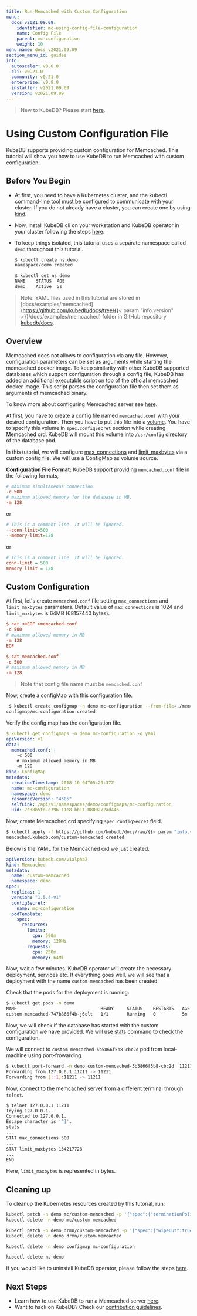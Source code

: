 ```yaml
---
title: Run Memcached with Custom Configuration
menu:
  docs_v2021.09.09:
    identifier: mc-using-config-file-configuration
    name: Config File
    parent: mc-configuration
    weight: 10
menu_name: docs_v2021.09.09
section_menu_id: guides
info:
  autoscaler: v0.6.0
  cli: v0.21.0
  community: v0.21.0
  enterprise: v0.8.0
  installer: v2021.09.09
  version: v2021.09.09
---
```


> New to KubeDB? Please start [here](/docs/v2021.09.09/README).

# Using Custom Configuration File

KubeDB supports providing custom configuration for Memcached. This tutorial will show you how to use KubeDB to run Memcached with custom configuration.

## Before You Begin

- At first, you need to have a Kubernetes cluster, and the kubectl command-line tool must be configured to communicate with your cluster. If you do not already have a cluster, you can create one by using [kind](https://kind.sigs.k8s.io/docs/user/quick-start/).

- Now, install KubeDB cli on your workstation and KubeDB operator in your cluster following the steps [here](/docs/v2021.09.09/setup/README).

- To keep things isolated, this tutorial uses a separate namespace called `demo` throughout this tutorial.

  ```bash
  $ kubectl create ns demo
  namespace/demo created
  
  $ kubectl get ns demo
  NAME    STATUS  AGE
  demo    Active  5s
  ```

> Note: YAML files used in this tutorial are stored in [docs/examples/memcached](https://github.com/kubedb/docs/tree/{{< param "info.version" >}}/docs/examples/memcached) folder in GitHub repository [kubedb/docs](https://github.com/kubedb/docs).

## Overview

Memcached does not allows to configuration via any file. However, configuration parameters can be set as arguments while starting the memcached docker image. To keep similarity with other KubeDB supported databases which support configuration through a config file, KubeDB has added an additional executable script on top of the official memcached docker image. This script parses the configuration file then set them as arguments of memcached binary.

To know more about configuring Memcached server see [here](https://github.com/memcached/memcached/wiki/ConfiguringServer).

At first, you have to create a config file named `memcached.conf` with your desired configuration. Then you have to put this file into a [volume](https://kubernetes.io/docs/concepts/storage/volumes/). You have to specify this volume in `spec.configSecret` section while creating Memcached crd. KubeDB will mount this volume into `/usr/config` directory of the database pod.

In this tutorial, we will configure [max_connections](https://github.com/memcached/memcached/blob/ee171109b3afe1f30ff053166d205768ce635342/doc/protocol.txt#L672) and [limit_maxbytes](https://github.com/memcached/memcached/blob/ee171109b3afe1f30ff053166d205768ce635342/doc/protocol.txt#L720) via a custom config file. We will use a ConfigMap as volume source.

**Configuration File Format:**
KubeDB support providing `memcached.conf` file in the following formats,

```ini
# maximum simultaneous connection
-c 500
# maximum allowed memory for the database in MB.
-m 128
```

or

```ini
# This is a comment line. It will be ignored.
--conn-limit=500
--memory-limit=128
```

or

```ini
# This is a comment line. It will be ignored.
conn-limit = 500
memory-limit = 128
```

## Custom Configuration

At first, let's create `memcached.conf` file setting `max_connections` and `limit_maxbytes` parameters. Default value of `max_connections` is 1024 and `limit_maxbytes` is 64MB (68157440 bytes).

```ini
$ cat <<EOF >memcached.conf
-c 500
# maximum allowed memory in MB
-m 128
EOF

$ cat memcached.conf
-c 500
# maximum allowed memory in MB
-m 128
```

> Note that config file name must be `memcached.conf`

Now, create a configMap with this configuration file.

```bash
 $ kubectl create configmap -n demo mc-configuration --from-file=./memcached.conf
configmap/mc-configuration created
```

Verify the config map has the configuration file.

```yaml
$ kubectl get configmaps -n demo mc-configuration -o yaml
apiVersion: v1
data:
  memcached.conf: |
    -c 500
    # maximum allowed memory in MB
    -m 128
kind: ConfigMap
metadata:
  creationTimestamp: 2018-10-04T05:29:37Z
  name: mc-configuration
  namespace: demo
  resourceVersion: "4505"
  selfLink: /api/v1/namespaces/demo/configmaps/mc-configuration
  uid: 7c38b5fd-c796-11e8-bb11-0800272ad446
```

Now, create Memcached crd specifying `spec.configSecret` field.

```bash
$ kubectl apply -f https://github.com/kubedb/docs/raw/{{< param "info.version" >}}/docs/examples/memcached/configuration/mc-custom.yaml
memcached.kubedb.com/custom-memcached created
```

Below is the YAML for the Memcached crd we just created.

```yaml
apiVersion: kubedb.com/v1alpha2
kind: Memcached
metadata:
  name: custom-memcached
  namespace: demo
spec:
  replicas: 1
  version: "1.5.4-v1"
  configSecret:
    name: mc-configuration
  podTemplate:
    spec:
      resources:
        limits:
          cpu: 500m
          memory: 128Mi
        requests:
          cpu: 250m
          memory: 64Mi
```

Now, wait a few minutes. KubeDB operator will create the necessary deployment, services etc. If everything goes well, we will see that a deployment with the name `custom-memcached` has been created.

Check that the pods for the deployment is running:

```bash
$ kubectl get pods -n demo
NAME                                READY     STATUS    RESTARTS   AGE
custom-memcached-747b866f4b-j6clt   1/1       Running   0          5m
```

Now, we will check if the database has started with the custom configuration we have provided. We will use [stats](https://github.com/memcached/memcached/wiki/ConfiguringServer#inspecting-running-configuration) command to check the configuration.

We will connect to `custom-memcached-5b5866f5b8-cbc2d` pod from local-machine using port-frowarding.

```bash
$ kubectl port-forward -n demo custom-memcached-5b5866f5b8-cbc2d  11211
Forwarding from 127.0.0.1:11211 -> 11211
Forwarding from [::1]:11211 -> 11211
```

Now, connect to the memcached server from a different terminal through `telnet`.

```bash
$ telnet 127.0.0.1 11211
Trying 127.0.0.1...
Connected to 127.0.0.1.
Escape character is '^]'.
stats
...
STAT max_connections 500
...
STAT limit_maxbytes 134217728
...
END
```

Here, `limit_maxbytes` is represented in bytes.

## Cleaning up

To cleanup the Kubernetes resources created by this tutorial, run:

```bash
kubectl patch -n demo mc/custom-memcached -p '{"spec":{"terminationPolicy":"WipeOut"}}' --type="merge"
kubectl delete -n demo mc/custom-memcached

kubectl patch -n demo drmn/custom-memcached -p '{"spec":{"wipeOut":true}}' --type="merge"
kubectl delete -n demo drmn/custom-memcached

kubectl delete -n demo configmap mc-configuration

kubectl delete ns demo
```

If you would like to uninstall KubeDB operator, please follow the steps [here](/docs/v2021.09.09/setup/README).

## Next Steps

- Learn how to use KubeDB to run a Memcached server [here](/docs/v2021.09.09/guides/memcached/README).
- Want to hack on KubeDB? Check our [contribution guidelines](/docs/v2021.09.09/CONTRIBUTING).
